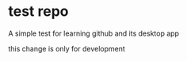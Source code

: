 # test repo
A simple test for learning github and its desktop app

this change is only for development
